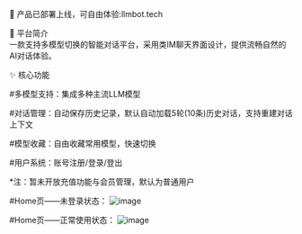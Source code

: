 🌟 产品已部署上线，可自由体验:llmbot.tech


🌟 平台简介   
  一款支持多模型切换的智能对话平台，采用类IM聊天界面设计，提供流畅自然的AI对话体验。


✨ 核心功能

  ​#​多模型支持​​：集成多种主流LLM模型
  
  ​​#对话管理​​：自动保存历史记录，默认自动加载5轮(10条)历史对话，支持重建对话上下文
  
  ​​#模型收藏​​：自由收藏常用模型，快速切换
  
  ​​#用户系统​​：账号注册/登录/登出
  
  *注：暂未开放充值功能与会员管理，默认为普通用户


#Home页——未登录状态：
![image](https://github.com/user-attachments/assets/af102468-45d3-4f05-9954-01f78baa26ee)

#Home页——正常使用状态：
![image](https://github.com/user-attachments/assets/8a8afa6b-a403-40c4-b200-ce75b0739fed)
